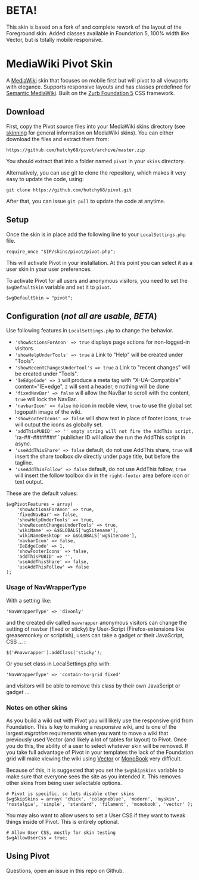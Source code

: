 # BETA!

This skin is based on a fork of and complete rework of the layout of the Foreground skin. Added classes available in Foundation 5, 100% width like Vector, but is totally mobile responsive.


# MediaWiki Pivot Skin

A [MediaWiki](http://www.mediawiki.org) skin that focuses on mobile first but will pivot to all viewports with elegance. Supports responsive layouts and has classes predefined for [Semantic MediaWiki](http://semantic-mediawiki.org/wiki/Semantic_MediaWiki). Built on the [Zurb Foundation 5](http://foundation.zurb.com) CSS framework.

## Download

First, copy the Pivot source files into your MediaWiki skins directory (see [skinning](https://www.mediawiki.org/wiki/Manual:Skinning) for general information on MediaWiki skins). You can either download the files and extract them from:

    https://github.com/hutchy68/pivot/archive/master.zip

You should extract that into a folder named `pivot` in your `skins` directory.

Alternatively, you can use git to clone the repository, which makes it very easy to update the code, using:

    git clone https://github.com/hutchy68/pivot.git

After that, you can issue `git pull` to update the code at anytime.

## Setup

Once the skin is in place add the following line to your `LocalSettings.php` file.

    require_once "$IP/skins/pivot/pivot.php";

This will activate Pivot in your installation. At this point you can select it as a user skin in your user preferences.

To activate Pivot for all users and anonymous visitors, you need to set the `$wgDefaultSkin` variable and set it to `pivot`.

    $wgDefaultSkin = "pivot";

## Configuration (*not all are usable, BETA*)

Use following features in `LocalSettings.php` to change the behavior. 

- `'showActionsForAnon' => true` displays page actions for non-logged-in visitors.
- `'showHelpUnderTools' => true` a Link to "Help" will be created under "Tools".
- `'showRecentChangesUnderTool's => true` a Link to "recent changes" will be created under "Tools".
- `'IeEdgeCode' => 1` will produce a meta tag with "X-UA-Compatible" content="IE=edge", `2` will sent a header, `0` nothing will be done
- `'fixedNavBar' => false` will allow the NavBar to scroll with the content, `true` will lock the NavBar.
- `'navbarIcon' => false` no icon in mobile view, `true` to use the global set logopath image of the wiki.
- `'showFooterIcons' => false` will show text in place of footer icons, `true` will output the icons as globally set.
- `'addThisPUBID' => '' empty string will not fire the AddThis script, `'ra-##-#######'` publisher ID will allow the run the AddThis script in async.
- `'useAddThisShare' => false` default, do not use AddThis share, `true` will insert the share toolbox div directly under page title, but before the tagline.
- `'useAddThisFollow' => false` default, do not use AddThis follow, `true` will insert the follow toolbox div in the `right-footer` area before icon or text output.

These are the default values:

	$wgPivotFeatures = array(
		'showActionsForAnon' => true,
		'fixedNavBar' => false,
		'showHelpUnderTools' => true,
		'showRecentChangesUnderTools' => true,
		'wikiName' => &$GLOBALS['wgSitename'],
		'wikiNameDesktop' => &$GLOBALS['wgSitename'],
		'navbarIcon' => false,
		'IeEdgeCode' => 1,
		'showFooterIcons' => false,
		'addThisPUBID' => '',
		'useAddThisShare' => false,
		'useAddThisFollow' => false
    );

### Usage of NavWrapperType

With a setting like:

    'NavWrapperType' => 'divonly'

and the created div called `navwrapper` anonymous visitors can change the setting of navbar (fixed or sticky) by 
User-Script (Firefox-extensions like greasemonkey or scriptish), users can take a gadget or their JavaScript, CSS ... :

    $('#navwrapper').addClass('sticky');


Or you set class in LocalSettings.php with:

    'NavWrapperType' => 'contain-to-grid fixed'

and visitors will be able to remove this class by their own JavaScript or gadget ...


### Notes on other skins

As you build a wiki out with Pivot you will likely use the responsive grid from Foundation. This is key to making a responsive wiki, and is one of the largest _migration_ requirements when you want to move a wiki that previously used Vector (and likely a lot of tables for layout) to Pivot. Once you do this, the ability of a user to select whatever skin will be removed. If you take full advantage of Pivot in your templates the lack of the Foundation grid will make viewing the wiki using [Vector](http://wikiapiary.com/wiki/Skin:Vector) or [MonoBook](http://wikiapiary.com/wiki/Skin:MonoBook) very difficult.

Because of this, it is suggested that you set the `$wgSkipSkins` variable to make sure that everyone sees the site as you intended it. This removes other skins from being user selectable options.

    # Pivot is specific, so lets disable other skins
    $wgSkipSkins = array( 'chick', 'cologneblue', 'modern', 'myskin', 'nostalgia', 'simple', 'standard', 'filament', 'monobook', 'vector' );

You may also want to allow users to set a User CSS if they want to tweak things inside of Pivot. This is entirely optional.

    # Allow User CSS, mostly for skin testing
    $wgAllowUserCss = true;

## Using Pivot

Questions, open an issue in this repo on Github.
